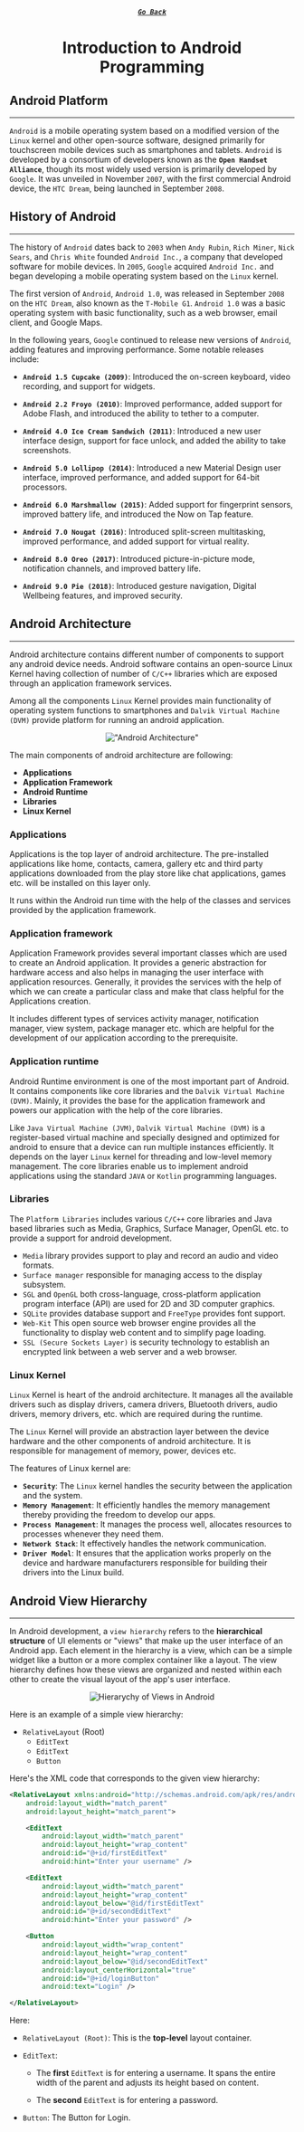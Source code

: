<div align="center">

[**_``Go Back``_**](../README.md)

# Introduction to Android Programming

</div>

## Android Platform
--------------------
``Android`` is a mobile operating system based on a modified version of the ``Linux`` kernel and other open-source software, designed primarily for touchscreen mobile devices such as smartphones and tablets. ``Android`` is developed by a consortium of developers known as the **``Open Handset Alliance``**, though its most widely used version is primarily developed by ``Google``. It was unveiled in November ``2007``, with the first commercial Android device, the ``HTC Dream``, being launched in September ``2008``.

## History of Android
----------------------
The history of ``Android`` dates back to ``2003`` when ``Andy Rubin``, ``Rich Miner``, ``Nick Sears``, and ``Chris White`` founded ``Android Inc.``, a company that developed software for mobile devices. In ``2005``, ``Google`` acquired ``Android Inc.`` and began developing a mobile operating system based on the ``Linux`` kernel.

The first version of ``Android``, ``Android 1.0``, was released in September ``2008`` on the ``HTC Dream``, also known as the ``T-Mobile G1``. ``Android 1.0`` was a basic operating system with basic functionality, such as a web browser, email client, and Google Maps.

In the following years, ``Google`` continued to release new versions of ``Android``, adding features and improving performance. Some notable releases include:

- **``Android 1.5 Cupcake (2009)``**: Introduced the on-screen keyboard, video recording, and support for widgets.

- **``Android 2.2 Froyo (2010)``**: Improved performance, added support for Adobe Flash, and introduced the ability to tether to a computer.

- **``Android 4.0 Ice Cream Sandwich (2011)``**: Introduced a new user interface design, support for face unlock, and added the ability to take screenshots.

- **``Android 5.0 Lollipop (2014)``**: Introduced a new Material Design user interface, improved performance, and added support for 64-bit processors.

- **``Android 6.0 Marshmallow (2015)``**: Added support for fingerprint sensors, improved battery life, and introduced the Now on Tap feature.

- **``Android 7.0 Nougat (2016)``**: Introduced split-screen multitasking, improved performance, and added support for virtual reality.

- **``Android 8.0 Oreo (2017)``**: Introduced picture-in-picture mode, notification channels, and improved battery life.

- **``Android 9.0 Pie (2018)``**: Introduced gesture navigation, Digital Wellbeing features, and improved security.

## Android Architecture
------------------------

Android architecture contains different number of components to support any android device needs. Android software contains an open-source Linux Kernel having collection of number of ``C/C++`` libraries which are exposed through an application framework services.

Among all the components ``Linux`` Kernel provides main functionality of operating system functions to smartphones and ``Dalvik Virtual Machine (DVM)`` provide platform for running an android application.

<div align="center">

!["Android Architecture"](img/Android-Architecture.jpg)

</div>

The main components of android architecture are following:

- **Applications**
- **Application Framework**
- **Android Runtime**
- **Libraries**
- **Linux Kernel**

### **Applications**
Applications is the top layer of android architecture. The pre-installed applications like home, contacts, camera, gallery etc and third party applications downloaded from the play store like chat applications, games etc. will be installed on this layer only.

It runs within the Android run time with the help of the classes and services provided by the application framework.

### **Application framework**
Application Framework provides several important classes which are used to create an Android application. It provides a generic abstraction for hardware access and also helps in managing the user interface with application resources. Generally, it provides the services with the help of which we can create a particular class and make that class helpful for the Applications creation.

It includes different types of services activity manager, notification manager, view system, package manager etc. which are helpful for the development of our application according to the prerequisite.

### **Application runtime**
Android Runtime environment is one of the most important part of Android. It contains components like core libraries and the ``Dalvik Virtual Machine (DVM)``. Mainly, it provides the base for the application framework and powers our application with the help of the core libraries.

Like ``Java Virtual Machine (JVM)``, ``Dalvik Virtual Machine (DVM)`` is a register-based virtual machine and specially designed and optimized for android to ensure that a device can run multiple instances efficiently. It depends on the layer ``Linux`` kernel for threading and low-level memory management. The core libraries enable us to implement android applications using the standard ``JAVA`` or ``Kotlin`` programming languages.

### **Libraries**

The ``Platform Libraries`` includes various ``C/C++`` core libraries and Java based libraries such as Media, Graphics, Surface Manager, OpenGL etc. to provide a support for android development.

- ``Media`` library provides support to play and record an audio and video formats.
- ``Surface manager`` responsible for managing access to the display subsystem.
- ``SGL`` and ``OpenGL`` both cross-language, cross-platform application program interface (API) are used for 2D and 3D computer graphics.
- ``SQLite`` provides database support and ``FreeType`` provides font support.
- ``Web-Kit`` This open source web browser engine provides all the functionality to display web content and to simplify page loading.
- ``SSL (Secure Sockets Layer)`` is security technology to establish an encrypted link between a web server and a web browser.

### **Linux Kernel**

``Linux`` Kernel is heart of the android architecture. It manages all the available drivers such as display drivers, camera drivers, Bluetooth drivers, audio drivers, memory drivers, etc. which are required during the runtime.

The ``Linux`` Kernel will provide an abstraction layer between the device hardware and the other components of android architecture. It is responsible for management of memory, power, devices etc.

The features of Linux kernel are:

- **``Security``**: The ``Linux`` kernel handles the security between the application and the system.
- **``Memory Management``**: It efficiently handles the memory management thereby providing the freedom to develop our apps.
- **``Process Management``**: It manages the process well, allocates resources to processes whenever they need them.
- **``Network Stack``**: It effectively handles the network communication.
- **``Driver Model``**: It ensures that the application works properly on the device and hardware manufacturers responsible for building their drivers into the Linux build.

## Android View Hierarchy
------------------------
In Android development, a ``view hierarchy`` refers to the **hierarchical structure** of UI elements or "views" that make up the user interface of an Android app. Each element in the hierarchy is a view, which can be a simple widget like a button or a more complex container like a layout. The view hierarchy defines how these views are organized and nested within each other to create the visual layout of the app's user interface.

<div align="center">

![Hierarychy of Views in Android](img/Hierarychy-of-Views-in-Android.png)

</div>

Here is an example of a simple view hierarchy:

- ``RelativeLayout`` (Root)
    - ``EditText`` 
    - ``EditText``
    - ``Button`` 

Here's the XML code that corresponds to the given view hierarchy:

```Xml
<RelativeLayout xmlns:android="http://schemas.android.com/apk/res/android"
    android:layout_width="match_parent"
    android:layout_height="match_parent">

    <EditText
        android:layout_width="match_parent"
        android:layout_height="wrap_content"
        android:id="@+id/firstEditText"
        android:hint="Enter your username" />

    <EditText
        android:layout_width="match_parent"
        android:layout_height="wrap_content"
        android:layout_below="@id/firstEditText"
        android:id="@+id/secondEditText"
        android:hint="Enter your password" />

    <Button
        android:layout_width="wrap_content"
        android:layout_height="wrap_content"
        android:layout_below="@id/secondEditText"
        android:layout_centerHorizontal="true"
        android:id="@+id/loginButton"
        android:text="Login" />

</RelativeLayout>

```

Here:

- ``RelativeLayout (Root)``: This is the **top-level** layout container.

- ``EditText``: 

    - The **first** ``EditText`` is for entering a username. It spans the entire width of the parent and adjusts its height based on content.

    - The **second** ``EditText`` is for entering a password. 

- ``Button``: The Button for Login.